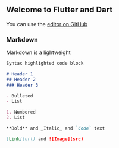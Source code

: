 ## Welcome to Flutter and Dart

You can use the [editor on GitHub](https://github.com/lazeromlet/flutterpage/edit/gh-pages/index.md)

### Markdown

Markdown is a lightweight

```markdown
Syntax highlighted code block

# Header 1
## Header 2
### Header 3

- Bulleted
- List

1. Numbered
2. List

**Bold** and _Italic_ and `Code` text

[Link](url) and ![Image](src)
```
